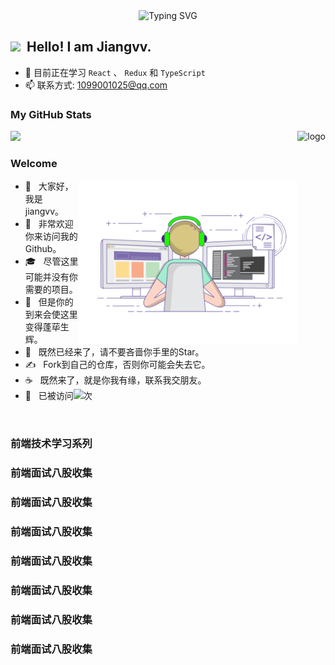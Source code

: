 <!--
**jiangwayway/jiangwayway** is a ✨ _special_ ✨ repository because its `README.md` (this file) appears on your GitHub profile.

Here are some ideas to get you started:

- 🔭 I’m currently working on ...
- 🌱 I’m currently learning ...
- 👯 I’m looking to collaborate on ...
- 🤔 I’m looking for help with ...
- 💬 Ask me about ...
- 📫 How to reach me: ...
- 😄 Pronouns: ...
- ⚡ Fun fact: ...
-->



<div align="center">
    <img src="https://readme-typing-svg.demolab.com?font=Fira+Code&pause=1000&color=024EF7&width=435&lines=热爱可抵岁月漫长！;让正确的事情持续发生！&center=true&size=27" alt="Typing SVG" />
</div>

<h2> <img src="https://emojis.slackmojis.com/emojis/images/1531849430/4246/blob-sunglasses.gif?1531849430" width="30"/>  &nbsp;Hello! I am Jiangvv.</h2>

- 🌱 目前正在学习 `React` 、 `Redux` 和 `TypeScript`
- 📫 联系方式: 1099001025@qq.com
<h3>My GitHub Stats</h3>
<div  align="left">
    <img src="https://stats.justsong.cn/api/github?username=jiangwayway" height="180" />
    <img src="https://github-readme-stats.vercel.app/api?username=jiangwayway&show_icons=true&theme=transparent" alt="logo" height="180" align="right"/> 
</div>

<h3>Welcome</h3>

<img align="right" alt="GIF" src="https://raw.githubusercontent.com/devSouvik/devSouvik/master/gif3.gif" width="350"/>

- 🔭 &nbsp; 大家好，我是jiangvv。
- 🤔 &nbsp; 非常欢迎你来访问我的Github。
- 🎓 &nbsp; 尽管这里可能并没有你需要的项目。
- 💼 &nbsp; 但是你的到来会使这里变得蓬荜生辉。
- 🌱 &nbsp; 既然已经来了，请不要吝啬你手里的Star。
- ✍️ &nbsp; Fork到自己的仓库，否则你可能会失去它。
- ☕ &nbsp; 既然来了，就是你我有缘，联系我交朋友。
- 💬 &nbsp; 已被访问<img src="https://profile-counter.glitch.me/jiangwayway/count.svg" height="20" />次

</br>
<h3>前端技术学习系列</h3>


<h3>前端面试八股收集</h3>
<h3>前端面试八股收集</h3>
<h3>前端面试八股收集</h3>
<h3>前端面试八股收集</h3>
<h3>前端面试八股收集</h3><h3>前端面试八股收集</h3>
<h3>前端面试八股收集</h3>
